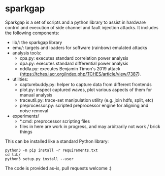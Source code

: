 # sparkgap

Sparkgap is a set of scripts and a python library to assist in hardware control and execution of side channel and fault injection attacks. It includes the following components:

- lib/: the sparkgap library
- emu/: targets and loaders for software (rainbow) emulated attacks
- analysis tools:
  - cpa.py: executes standard correlation power analysis
  - dpa.py: executes standard differential power analysis
  - nddla.py: executes Benjamin Timon's 2019 attack (https://tches.iacr.org/index.php/TCHES/article/view/7387).
- utilities:
  - capturebuddy.py: helper to capture data from different frontends
  - plot.py: inspect captured waves, plot various aspects of them for manual analysis
  - traceutil.py: trace-set manipulation utility (e.g. join hdfs, split, etc)
  - preprocessor.py: scripted preprocessor engine for aligning and noise removal
- experiments/
  - *.cmd: preprocessor scripting files
  - files in here are work in progress, and may arbitrarily not work / brick things

This can be installed like a standard Python library:

```
python3 -m pip install -r requirements.txt
cd lib/
python3 setup.py install --user
```

The code is provided as-is, pull requests welcome :)
